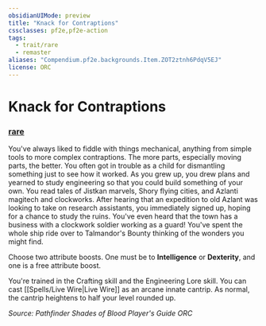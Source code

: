 ```yaml
---
obsidianUIMode: preview
title: "Knack for Contraptions"
cssclasses: pf2e,pf2e-action
tags:
  - trait/rare
  - remaster
aliases: "Compendium.pf2e.backgrounds.Item.ZOT2ztnh6PdqV5EJ"
license: ORC
---
```

# Knack for Contraptions

### [rare](rare "Rare Rarity Trait")






You've always liked to fiddle with things mechanical, anything from simple tools to more complex contraptions. The more parts, especially moving parts, the better. You often got in trouble as a child for dismantling something just to see how it worked. As you grew up, you drew plans and yearned to study engineering so that you could build something of your own. You read tales of Jistkan marvels, Shory flying cities, and Azlanti magitech and clockworks. After hearing that an expedition to old Azlant was looking to take on research assistants, you immediately signed up, hoping for a chance to study the ruins. You've even heard that the town has a business with a clockwork soldier working as a guard! You've spent the whole ship ride over to Talmandor's Bounty thinking of the wonders you might find.

Choose two attribute boosts. One must be to **Intelligence** or **Dexterity**, and one is a free attribute boost.

You're trained in the Crafting skill and the Engineering Lore skill. You can cast [[Spells/Live Wire|Live Wire]] as an arcane innate cantrip. As normal, the cantrip heightens to half your level rounded up.

*Source: Pathfinder Shades of Blood Player's Guide*
*ORC*